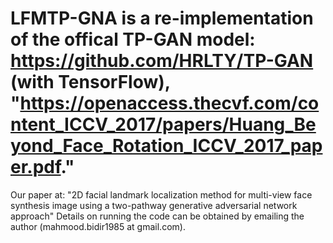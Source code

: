 # LFMTP-GNA is a re-implementation of the offical TP-GAN model: https://github.com/HRLTY/TP-GAN (with TensorFlow), "https://openaccess.thecvf.com/content_ICCV_2017/papers/Huang_Beyond_Face_Rotation_ICCV_2017_paper.pdf."
Our paper at: "2D facial landmark localization method for multi-view face synthesis image using a two-pathway generative adversarial network approach"
Details on running the code can be obtained by emailing the author (mahmood.bidir1985 at gmail.com).
 
